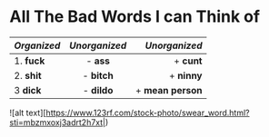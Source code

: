 #  All The Bad Words I can Think of

| *Organized*     | *Unorganized*   |  *Unorganized*|
| ------------- |:-------------:|       -----:|
| 1. **fuck**       | - **ass**         |       + **cunt**|
| 2. **shit**       | - **bitch**       |      + **ninny**|
| 3 **dick**        | - **dildo**      |+ **mean person**|

![alt text][https://www.123rf.com/stock-photo/swear_word.html?sti=mbzmxoxj3adrt2h7xt|)
